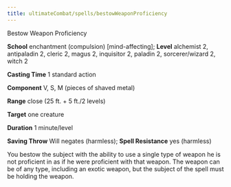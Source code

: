 ```yaml
---
title: ultimateCombat/spells/bestowWeaponProficiency
---
```

Bestow Weapon Proficiency

**School** enchantment (compulsion) [mind-affecting]; **Level** alchemist 2, antipaladin 2, cleric 2, magus 2, inquisitor 2, paladin 2, sorcerer/wizard 2, witch 2

**Casting Time** 1 standard action

**Component** V, S, M (pieces of shaved metal)

**Range** close (25 ft. + 5 ft./2 levels)

**Target** one creature

**Duration** 1 minute/level

**Saving Throw** Will negates (harmless); **Spell Resistance** yes (harmless)

You bestow the subject with the ability to use a single type of weapon he is not proficient in as if he were proficient with that weapon. The weapon can be of any type, including an exotic weapon, but the subject of the spell must be holding the weapon.

